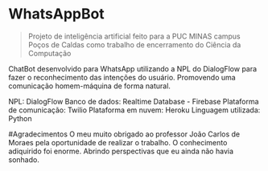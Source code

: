 # WhatsAppBot
>Projeto de inteligência artificial feito para a PUC MINAS campus Poços de Caldas como trabalho de encerramento do Ciência da Computação

ChatBot desenvolvido para WhatsApp utilizando a NPL do DialogFlow para fazer o reconhecimento das intenções do usuário. 
Promovendo uma comunicação homem-máquina de forma natural.

NPL: DialogFlow
Banco de dados: Realtime Database - Firebase
Plataforma de comunicação: Twilio
Plataforma em nuvem: Heroku
Linguagem utilizada: Python

#Agradecimentos
O meu muito obrigado ao professor João Carlos de Moraes pela oportunidade de realizar o trabalho.
O conhecimento adiquirido foi enorme. Abrindo perspectivas que eu ainda não havia sonhado.

